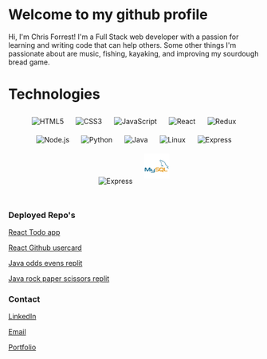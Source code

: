 <h1>Welcome to my github profile</h1>

<p>Hi, I'm Chris Forrest! I'm a Full Stack web developer with a passion for learning and writing code that can help others. Some other things I'm passionate about are music, fishing, kayaking, and improving my sourdough bread game.</p>

<h1>Technologies</h1>
<div align="center">  
<img style="margin: 10px" src="https://profilinator.rishav.dev/skills-assets/html5-original-wordmark.svg" alt="HTML5" height="50" />  
<img style="margin: 10px" src="https://profilinator.rishav.dev/skills-assets/css3-original-wordmark.svg" alt="CSS3" height="50" />  
<img style="margin: 10px" src="https://profilinator.rishav.dev/skills-assets/javascript-original.svg" alt="JavaScript" height="50" />  
<img style="margin: 10px" src="https://profilinator.rishav.dev/skills-assets/react-original-wordmark.svg" alt="React" height="50" />  
<img style="margin: 10px" src="https://profilinator.rishav.dev/skills-assets/redux-original.svg" alt="Redux" height="50" />  
<img style="margin: 10px" src="https://profilinator.rishav.dev/skills-assets/nodejs-original-wordmark.svg" alt="Node.js" height="50" />  
<img style="margin: 10px" src="https://profilinator.rishav.dev/skills-assets/python-original.svg" alt="Python" height="50" />  
<img style="margin: 10px" src="https://profilinator.rishav.dev/skills-assets/java-original-wordmark.svg" alt="Java" height="50" /> 
<img style="margin: 10px" src="https://profilinator.rishav.dev/skills-assets/linux-original.svg" alt="Linux" height="50" /> 
<img style="margin: 10px" src="https://profilinator.rishav.dev/skills-assets/express-original-wordmark.svg" alt="Express" height="50" />
<img style="margin: 10px" src="https://www.vectorlogo.zone/logos/getpostman/getpostman-icon.svg" alt="Express" height="50" />
<img style="margin: 10px" src="https://raw.githubusercontent.com/devicons/devicon/master/icons/mysql/mysql-original-wordmark.svg" alt="Msql" height="50" />
</div>
<br /> 

<h3>Deployed Repo's</h3>

[React Todo app](https://fervent-noyce-ff07a4.netlify.app/)
  
[React Github usercard](https://react-github-user-card-nine-fawn.vercel.app/)

[Java odds evens replit](https://repl.it/join/jgwhihyc-chrisforrest)

[Java rock paper scissors replit](https://replit.com/join/curasxjk-chrisforrest)

<h3>Contact</h3>

[LinkedIn](https://www.linkedin.com/in/chrisforrest737) 
                      
[Email](chrisforrest737@gmail.com)  
                                          
[Portfolio](https://cdf-portfolio.vercel.app/)
